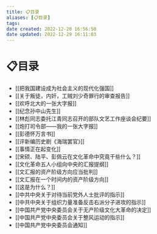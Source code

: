 ```yaml
---
title: 📋目录
aliases: [📋目录]
tags: 
date created: 2022-12-20 16:56:50
date updated: 2022-12-29 16:11:03
---
```


# 📋目录

- [[把我国建设成为社会主义的现代化强国]]
- [[关于叛徒，内奸，工贼刘少奇罪行的审查报告]]
- [[欢呼北大的一张大字报]]
- [[纪念孙中山先生]]
- [[林彪同志委托江青同志召开的部队文艺工作座谈会纪要]]
- [[炮打司令部——我的一张大字报]]
- [[彭德怀万言书]]
- [[评新编历史剧《海瑞罢官》]]
- [[事情正在起变化]]
- [[宋硕、陆平、彭佩云在文化革命中究竟干些什么？]]
- [[文化革命五人小组向中央的汇报提纲]]
- [[文汇报的资产阶级方向应当批判]]
- [[文汇报在一个时间内的资产阶级方向]]
- [[这是为什么？]]
- [[中共中央关于对待当前党外人士批评的指示]]
- [[中共中央关于组织力量准备反击右派分子进攻的指示]]
- [[中国共产党中央委员会关于无产阶级文化大革命的决定]]
- [[中国共产党中央委员会关于整风运动的指示]]
- [[中国共产党中央委员会通知]]
